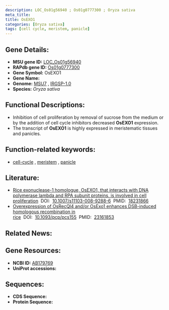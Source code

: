 ```yaml
---
description: LOC_Os01g56940 ; Os01g0777300 ; Oryza sativa
meta_title:
title: OsEXO1
categories: [Oryza sativa]
tags: [cell cycle, meristem, panicle]
---
```


## Gene Details:
- **MSU gene ID:** [LOC_Os01g56940](http://rice.uga.edu/cgi-bin/ORF_infopage.cgi?orf=LOC_Os01g56940)  
- **RAPdb gene ID:** [Os01g0777300](https://rapdb.dna.affrc.go.jp/locus/?name=Os01g0777300)  
- **Gene Symbol:** OsEXO1
- **Gene Name:**
- **Genome:**  [MSU7](http://rice.uga.edu/)&nbsp;,&nbsp;[IRGSP-1.0](https://rapdb.dna.affrc.go.jp/download/irgsp1.html)
- **Species:** *Oryza sativa*

## Functional Descriptions:
   - Inhibition of cell proliferation by removal of sucrose from the medium or by the addition of cell cycle inhibitors decreased **OsEXO1** expression.
   - The transcript of **OsEXO1** is highly expressed in meristematic tissues and panicles.

## Function-related keywords:
   - [cell-cycle](/tags/cell-cycle/)&nbsp;,&nbsp;[meristem](/tags/meristem/)&nbsp;,&nbsp;[panicle](/tags/panicle/)

## Literature:
   - [Rice exonuclease-1 homologue, OsEXO1, that interacts with DNA polymerase lambda and RPA subunit proteins, is involved in cell proliferation](https://www.doi.org/10.1007/s11103-008-9288-6)&nbsp;&nbsp;DOI:&nbsp;&nbsp;[10.1007/s11103-008-9288-6](https://www.doi.org/10.1007/s11103-008-9288-6)&nbsp;&nbsp;PMID:&nbsp;&nbsp;[18231866](https://pubmed.ncbi.nlm.nih.gov/18231866/)
   - [Overexpression of OsRecQl4 and/or OsExo1 enhances DSB-induced homologous recombination in rice](https://www.doi.org/10.1093/pcp/pcs155)&nbsp;&nbsp;DOI:&nbsp;&nbsp;[10.1093/pcp/pcs155](https://www.doi.org/10.1093/pcp/pcs155)&nbsp;&nbsp;PMID:&nbsp;&nbsp;[23161853](https://pubmed.ncbi.nlm.nih.gov/23161853/)

## Related News:

## Gene Resources:
- **NCBI ID:**  [AB179769](http://www.ncbi.nlm.nih.gov/nuccore/AB179769)
- **UniProt accessions:** [](https://www.uniprot.org/uniprotkb//entry)

## Sequences:
- **CDS Sequence:**
- **Protein Sequence:**
